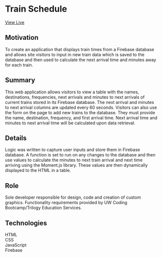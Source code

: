 # Train Schedule
[View Live](https://lexi-winstanley.github.io/trainSchedule/)

## Motivation 
To create an application that displays train times from a Firebase database and allows site visitors to input in new train data which is saved to the database and then used to calculate the next arrival time and minutes away for each train. 

## Summary
This web application allows visitors to view a table with the names, destinations, frequencies, next arrivals and minutes to next arrivals of current trains stored in its Firebase database. The next arrival and minutes to next arrival columns are updated every 60 seconds. Visitors can also use the form on the page to add new trains to the database. They must provide the name, destination, frequency, and first arrival time. Next arrival time and minutes to next arrival time will be calculated upon data retrieval.

## Details
Logic was written to capture user inputs and store them in Firebase database. A function is set to run on any changes to the database and then use values to calculate the minutes to next train arrival and next time arriving using the Moment.js library. These values are then dynamically displayed to the HTML in a table. 

## Role
Sole developer responsible for design, code and creation of custom graphics. Functionality requirements provided by UW Coding Bootcamp/Trilogy Education Services.

## Technologies
HTML
<br/>CSS
<br/>JavaScript
<br/>Firebase
